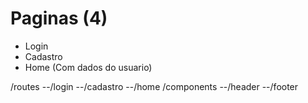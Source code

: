 # Paginas (4)
- Login
- Cadastro
- Home (Com dados do usuario)

/routes
--/login
--/cadastro
--/home
/components
--/header
--/footer
